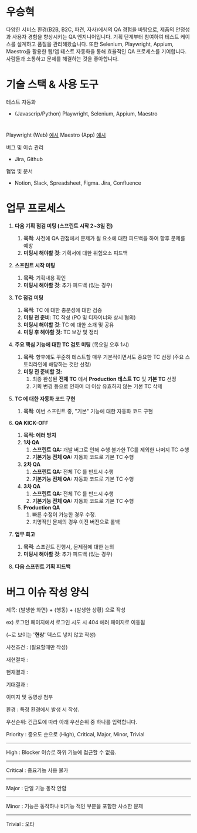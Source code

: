 # 우승혁
다양한 서비스 환경(B2B, B2C, 파견, 자사)에서의 QA 경험을 바탕으로, 제품의 안정성과 사용자 경험을 향상시키는 QA 엔지니어입니다. 기획 단계부터 참여하여 테스트 케이스를 설계하고 품질을 관리해왔습니다. 또한 Selenium, Playwright, Appium, Maestro을 활용한 웹/앱 테스트 자동화을 통해 효율적인 QA 프로세스를 기여합니다.
사람들과 소통하고 문제를 해결하는 것을 좋아합니다.

# 기술 스택 & 사용 도구
테스트 자동화
- (Javascrip/Python) Playwright, Selenium, Appium, Maestro

# 
Playwright (Web) [예시](https://github.com/shwooo/portfolio/blob/main/%EA%B0%80%EA%B2%A9%EC%84%A4%EC%A0%95.js)
Maestro (App) [예시](https://github.com/shwooo/portfolio/blob/main/%EC%9D%B4%EB%A9%94%EC%9D%BC%EB%A1%9C%EA%B7%B8%EC%9D%B8.yaml)

버그 및 이슈 관리
- Jira, Github

협업 및 문서
- Notion, Slack, Spreadsheet, Figma. Jira, Confluence

# 업무 프로세스

1. **다음 기획 점검 미팅 (스프린트 시작 2~3일 전)**
    1. **목적**: 사전에 QA 관점에서 문제가 될 요소에 대한 피드백을 하여 향후 문제를 예방
    2. **미팅시 해야할 것**: 기획서에 대한 위험요소 피드백
2. **스프린트 시작 미팅**
    1. **목적**: 기획내용 확인
    2. **미팅시 해야할 것**: 추가 피드백 (있는 경우)
3. **TC 점검 미팅**
    1. **목적**: TC 에 대한 충분성에 대한 검증
    2. **미팅 전 준비**: TC 작성 (PO 및 디자이너와 상시 협의)
    3. **미팅시 해야할 것**: TC 에 대한 소개 및 공유
    4. **미팅 후 해야할 것:** TC 보강 및 정리
4. **주요 핵심 기능에 대한 TC 검토 미팅** (목요일 오후 1시)
    1. **목적**: 향후에도 꾸준히 테스트할 매우 기본적이면서도 중요한 TC 선정 (주요 스토리라인에 해당하는 것만 선정)
    2. **미팅 전 준비할 것:**
        1. 최종 완성된 **전체 TC** 에서 **Production 테스트 TC** 및 **기본 TC** 선정
        2. 기획 변경 등으로 인하여 더 이상 유효하지 않는 기본 TC 삭제
5. **TC 에 대한 자동화 코드 구현**
    1. **목적**: 이번 스프린트 중, "기본" 기능에 대한 자동화 코드 구현

7. **QA KICK-OFF**
    1. **목적: 에러 방지**
    2. **1차 QA**
        1. **스프린트 QA:** 개발 버그로 인해 수행 불가한 TC를 제외한 나머지 TC 수행
        2. **기본기능 전체 QA:** 자동화 코드로 기본 TC 수행
    3. **2차 QA**
        1. **스프린트 QA:** 전체 TC 를 반드시 수행 
        2. **기본기능 전체 QA:** 자동화 코드로 기본 TC 수행
    4. **3차 QA**
        1. **스프린트 QA:** 전체 TC 를 반드시 수행
        2. **기본기능 전체 QA:** 자동화 코드로 기본 TC 수행
    5. **Production QA**
        1. 빠른 수정이 가능한 경우 수정. 
        2. 치명적인 문제의 경우 이전 버전으로 롤백
8. **업무 회고**
    1. **목적**: 스프린트 진행시, 문제점에 대한 논의
    2. **미팅시 해야할 것**: 추가 피드백 (있는 경우)
9. **다음 스프린트 기획 피드백**

# 버그 이슈 작성 양식

제목: {발생한 화면} + {행동} + {발생한 상황} 으로 작성

ex) 로그인 페이지에서 로그인 시도 시 404 에러 페이지로 이동됨

(~로 보이는 '**현상**' 텍스트 넣지 않고 작성) 

사전조건 : (필요할때만 작성)

재현절차 : 

현재결과 : 

기대결과 : 

이미지 및 동영상 첨부

환경 : 특정 환경에서 발생 시 작성.

우선순위: 긴급도에 따라 아래 우선순위 중 하나를 입력합니다.

Priority : 중요도 순으로 (High), Critical, Major, Minor, Trivial

---

High : Blocker 이슈로 하위 기능에 접근할 수 없음.

---

Critical : 중요기능 사용 불가

---

Major : 단일 기능 동작 안함

---

Minor : 기능은 동작하나 비기능 적인 부분을 포함한 사소한 문제

---

Trivial : 오타
